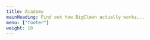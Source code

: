 ```yaml
---
title: Academy
mainHeading: Find out how BigClown actually works...
menu: ["footer"]
weight: 10
---
```

